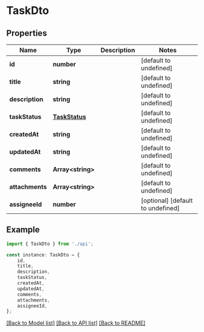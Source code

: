 # TaskDto


## Properties

Name | Type | Description | Notes
------------ | ------------- | ------------- | -------------
**id** | **number** |  | [default to undefined]
**title** | **string** |  | [default to undefined]
**description** | **string** |  | [default to undefined]
**taskStatus** | [**TaskStatus**](TaskStatus.md) |  | [default to undefined]
**createdAt** | **string** |  | [default to undefined]
**updatedAt** | **string** |  | [default to undefined]
**comments** | **Array&lt;string&gt;** |  | [default to undefined]
**attachments** | **Array&lt;string&gt;** |  | [default to undefined]
**assigneeId** | **number** |  | [optional] [default to undefined]

## Example

```typescript
import { TaskDto } from './api';

const instance: TaskDto = {
    id,
    title,
    description,
    taskStatus,
    createdAt,
    updatedAt,
    comments,
    attachments,
    assigneeId,
};
```

[[Back to Model list]](../README.md#documentation-for-models) [[Back to API list]](../README.md#documentation-for-api-endpoints) [[Back to README]](../README.md)
